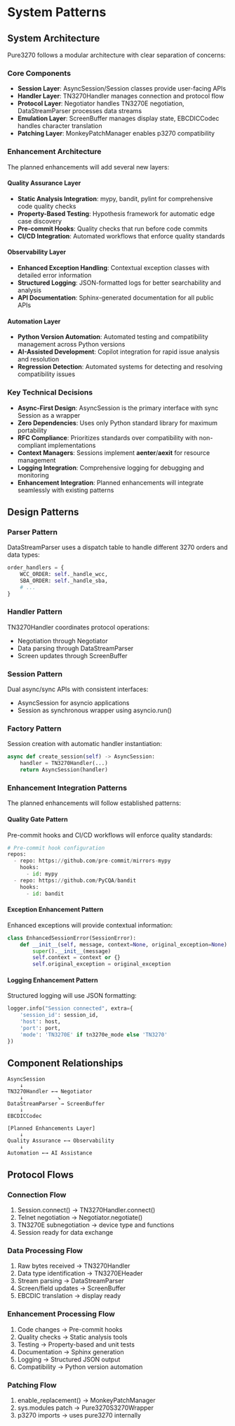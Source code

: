 # System Patterns

## System Architecture
Pure3270 follows a modular architecture with clear separation of concerns:

### Core Components
- **Session Layer**: AsyncSession/Session classes provide user-facing APIs
- **Handler Layer**: TN3270Handler manages connection and protocol flow
- **Protocol Layer**: Negotiator handles TN3270E negotiation, DataStreamParser processes data streams
- **Emulation Layer**: ScreenBuffer manages display state, EBCDICCodec handles character translation
- **Patching Layer**: MonkeyPatchManager enables p3270 compatibility

### Enhancement Architecture
The planned enhancements will add several new layers:

#### Quality Assurance Layer
- **Static Analysis Integration**: mypy, bandit, pylint for comprehensive code quality checks
- **Property-Based Testing**: Hypothesis framework for automatic edge case discovery
- **Pre-commit Hooks**: Quality checks that run before code commits
- **CI/CD Integration**: Automated workflows that enforce quality standards

#### Observability Layer
- **Enhanced Exception Handling**: Contextual exception classes with detailed error information
- **Structured Logging**: JSON-formatted logs for better searchability and analysis
- **API Documentation**: Sphinx-generated documentation for all public APIs

#### Automation Layer
- **Python Version Automation**: Automated testing and compatibility management across Python versions
- **AI-Assisted Development**: Copilot integration for rapid issue analysis and resolution
- **Regression Detection**: Automated systems for detecting and resolving compatibility issues

### Key Technical Decisions
- **Async-First Design**: AsyncSession is the primary interface with sync Session as a wrapper
- **Zero Dependencies**: Uses only Python standard library for maximum portability
- **RFC Compliance**: Prioritizes standards over compatibility with non-compliant implementations
- **Context Managers**: Sessions implement __aenter__/__aexit__ for resource management
- **Logging Integration**: Comprehensive logging for debugging and monitoring
- **Enhancement Integration**: Planned enhancements will integrate seamlessly with existing patterns

## Design Patterns

### Parser Pattern
DataStreamParser uses a dispatch table to handle different 3270 orders and data types:
```python
order_handlers = {
    WCC_ORDER: self._handle_wcc,
    SBA_ORDER: self._handle_sba,
    # ...
}
```

### Handler Pattern
TN3270Handler coordinates protocol operations:
- Negotiation through Negotiator
- Data parsing through DataStreamParser
- Screen updates through ScreenBuffer

### Session Pattern
Dual async/sync APIs with consistent interfaces:
- AsyncSession for asyncio applications
- Session as synchronous wrapper using asyncio.run()

### Factory Pattern
Session creation with automatic handler instantiation:
```python
async def create_session(self) -> AsyncSession:
    handler = TN3270Handler(...)
    return AsyncSession(handler)
```

### Enhancement Integration Patterns
The planned enhancements will follow established patterns:

#### Quality Gate Pattern
Pre-commit hooks and CI/CD workflows will enforce quality standards:
```python
# Pre-commit hook configuration
repos:
  - repo: https://github.com/pre-commit/mirrors-mypy
    hooks:
      - id: mypy
  - repo: https://github.com/PyCQA/bandit
    hooks:
      - id: bandit
```

#### Exception Enhancement Pattern
Enhanced exceptions will provide contextual information:
```python
class EnhancedSessionError(SessionError):
    def __init__(self, message, context=None, original_exception=None):
        super().__init__(message)
        self.context = context or {}
        self.original_exception = original_exception
```

#### Logging Enhancement Pattern
Structured logging will use JSON formatting:
```python
logger.info("Session connected", extra={
    'session_id': session_id,
    'host': host,
    'port': port,
    'mode': 'TN3270E' if tn3270e_mode else 'TN3270'
})
```

## Component Relationships
```
AsyncSession
    ↓
TN3270Handler ←→ Negotiator
    ↓           ↘
DataStreamParser → ScreenBuffer
    ↓
EBCDICCodec

[Planned Enhancements Layer]
    ↓
Quality Assurance ←→ Observability
    ↓
Automation ←→ AI Assistance
```

## Protocol Flows

### Connection Flow
1. Session.connect() → TN3270Handler.connect()
2. Telnet negotiation → Negotiator.negotiate()
3. TN3270E subnegotiation → device type and functions
4. Session ready for data exchange

### Data Processing Flow
1. Raw bytes received → TN3270Handler
2. Data type identification → TN3270EHeader
3. Stream parsing → DataStreamParser
4. Screen/field updates → ScreenBuffer
5. EBCDIC translation → display ready

### Enhancement Processing Flow
1. Code changes → Pre-commit hooks
2. Quality checks → Static analysis tools
3. Testing → Property-based and unit tests
4. Documentation → Sphinx generation
5. Logging → Structured JSON output
6. Compatibility → Python version automation

### Patching Flow
1. enable_replacement() → MonkeyPatchManager
2. sys.modules patch → Pure3270S3270Wrapper
3. p3270 imports → uses pure3270 internally
